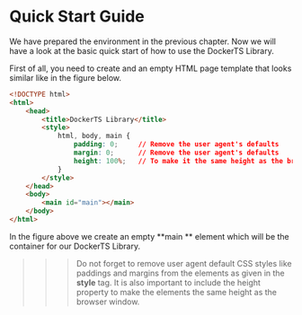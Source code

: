 # Quick Start Guide

We have prepared the environment in the previous chapter. Now we will have a look at the basic quick start
of how to use the DockerTS Library.

First of all, you need to create and an empty HTML page template that looks similar like in the figure below.

```html
<!DOCTYPE html>
<html>
    <head>
        <title>DockerTS Library</title>
        <style>
            html, body, main {
                padding: 0;     // Remove the user agent's defaults
                margin: 0;      // Remove the user agent's defaults
                height: 100%;   // To make it the same height as the browser window
            }
        </style>
    </head>    
    <body>
        <main id="main"></main>
    </body>
</html>
```
In the figure above we create an empty **main ** element which will be the container for our DockerTS Library.

>>> Do not forget to remove user agent default CSS styles like paddings and margins from the elements 
>>> as given in the **style** tag. It is also important to include the height property to make the elements
>>> the same height as the browser window.

